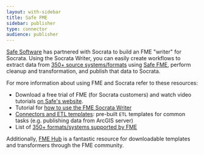 ```yaml
---
layout: with-sidebar
title: Safe FME
sidebar: publisher
type: connector
audience: publisher
---
```


[Safe Software](http://www.safe.com) has partnered with Socrata to build an FME "writer" for Socrata. Using the Socrata Writer, you can easily create workflows to extract data from [350+ source systems/formats](http://www.safe.com/fme/format-search/) using [Safe FME](http://www.safe.com/fme/fme-technology/), perform cleanup and transformation, and publish that data to Socrata.

For more information about using FME and Socrata refer to these resources:

- Download a free trial of FME (for Socrata customers) and watch video tutorials [on Safe's website](http://www.safe.com/solutions/for-applications/socrata/).
- Tutorial for [how to use the FME Socrata Writer](http://dev.socrata.com/publishers/examples/fme-socrata-writer.html)
- [Connectors and ETL templates](http://socrata.github.io/connectors/): pre-built <code data-toggle="tooltip" title="Extract, Transform, and Load">ETL</code> templates for common tasks (e.g. publishing data from ArcGIS server)
- List of [350+ formats/systems supported by FME](http://www.safe.com/fme/format-search/)

Additionally, [FME Hub](https://hub.safe.com/?page=1&page_size=10&order=relevance&query=socrata) is a fantastic resource for downloadable templates and transformers through the FME community.
